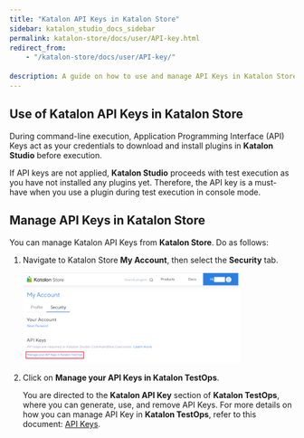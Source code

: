 ```yaml
---
title: "Katalon API Keys in Katalon Store"
sidebar: katalon_studio_docs_sidebar
permalink: katalon-store/docs/user/API-key.html
redirect_from:
    - "/katalon-store/docs/user/API-key/"

description: A guide on how to use and manage API Keys in Katalon Store
---
```


## Use of Katalon API Keys in Katalon Store

During command-line execution, Application Programming Interface (API) Keys act as your credentials to download and install plugins in **Katalon Studio** before execution.

If API keys are not applied, **Katalon Studio** proceeds with test execution as you have not installed any plugins yet. Therefore, the API key is a must-have when you use a plugin during test execution in console mode.

## Manage API Keys in Katalon Store

You can manage Katalon API Keys from **Katalon Store**. Do as follows:

1. Navigate to Katalon Store **My Account**, then select the **Security** tab.

    <img src="https://github.com/katalon-studio/docs-images/raw/master/katalon-store/docs/user/K.S.E-8.3.0-api_key_settings.png" alt text="api key settings" width=80%>
   
2. Click on **Manage your API Keys in Katalon TestOps**.

    You are directed to the **Katalon API Key** section of **Katalon TestOps**, where you can generate, use, and remove API Keys. For more details on how you can manage API Key in **Katalon TestOps**, refer to this document: [API Keys](https://testops.katalon.io/user/apikey?).
